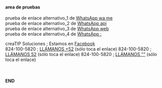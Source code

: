 #### area de pruebas


prueba de enlace alternativo_1 de [WhatsApp wa me][WA2] <br />
prueba de enlace alternativo_2 de [WhatsApp api][WA3] <br />
prueba de enlace alternativo_3 de [WhatsApp web][WA4] <br />
prueba de enlace alternativo_4 de [WhatsApp :][WA4] <br />

creaTIP Soluciones ; Estamos en [Facebook][FB]
<br />
824-100-5820 ; [LLÁMANOS +52][Tel1] (sólo toca el enlace)
824-100-5820 ; [LLÁMANOS 52][Tel2] (sólo toca el enlace)
824-100-5820 ; [LLÁMANOS ""][Tel3] (sólo toca el enlace)

<br />

[Tel1]: tel:+528241005820
[Tel2]: tel:528241005820
[Tel3]: tel:8241005820

[FB]: https://www.facebook.com/creaTipSolucionesSH/

[WA2]: https://wa.me/528241005820?text=Hola,%20conozco%20éste%20negocio
[WA3]: https://api.whatsapp.com/send/?phone=528241005820&text=Hola%2C+me+quiero+anunciar
[WA4]: https://web.whatsapp.com/send?phone=528241005820&text=Hola%2C+me+quiero+anunciar
[WA5]: whatsapp://send?text=Hola%2C+me+quiero+anunciar&phone=528241005820

#### END



